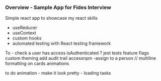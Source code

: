 ### Overview - Sample App for Fides Interview

Simple react app to showcase my react skills

- useReducer
- useContext
- custom hooks
- automated testing with React testing framework


To - check a user has access
isAuthenticated ? 
jest tests
feature flags
custom theming
add audit trail
accessnpm 
-assign to a person
// multiline formatting on cards
animations


to do animation - make it look pretty - loading tasks